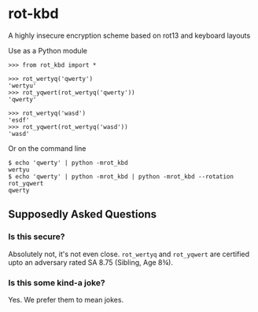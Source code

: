 # rot-kbd

A highly insecure encryption scheme based on rot13 and keyboard layouts

Use as a Python module

```pycon
>>> from rot_kbd import *

>>> rot_wertyq('qwerty')
'wertyu'
>>> rot_yqwert(rot_wertyq('qwerty'))
'qwerty'

>>> rot_wertyq('wasd')
'esdf'
>>> rot_yqwert(rot_wertyq('wasd'))
'wasd'
```

Or on the command line

```console
$ echo 'qwerty' | python -mrot_kbd
wertyu
$ echo 'qwerty' | python -mrot_kbd | python -mrot_kbd --rotation rot_yqwert
qwerty
```

## Supposedly Asked Questions

### Is this secure?

Absolutely not, it's not even close. `rot_wertyq` and `rot_yqwert` are
certified upto an adversary rated SA 8.75 (Sibling, Age 8¾).

### Is this some kind-a joke?

Yes. We prefer them to mean jokes.
